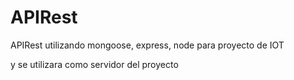 # APIRest
APIRest utilizando mongoose, express, node para proyecto de IOT

y se utilizara como servidor del proyecto
